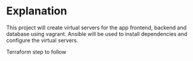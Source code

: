 # Explanation

This project will create virtual servers for the app frontend, backend and database using vagrant.
Ansible will be used to install dependencies and configure the virtual servers.

Terraform step to follow
